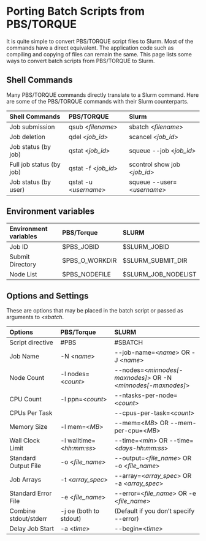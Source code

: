 # Porting Batch Scripts from PBS/TORQUE

It is quite simple to convert PBS/TORQUE script files to Slurm. Most of the commands
have a direct equivalent. The application code such as compiling and copying of files
can remain the same.
This page lists some ways to convert batch scripts from PBS/TORQUE to Slurm.

## Shell Commands

Many PBS/TORQUE commands directly translate to a Slurm command. Here are some
of the PBS/TORQUE commands with their Slurm counterparts.

| Shell Commands     | PBS/TORQUE     | Slurm     |
| :------------- | :------------- | :------------- |
| Job submission |  	qsub <*filename*> |  	sbatch <*filename*> |
| Job deletion |  	qdel <*job_id*> |  	scancel <*job_id*> |
| Job status (by job) |  	qstat <*job_id*> |  	squeue --job <*job_id*> |
| Full job status (by job) |  	qstat -f <*job_id*> | scontrol show job <*job_id*> |
| Job status (by user) |  	qstat -u <*username*> |  	squeue --user=<*username*> |

## Environment variables

| Environment variables |  	PBS/Torque |	SLURM |
| :------------- | :------------- | :------------- |
| Job ID  | $PBS_JOBID  | $SLURM_JOBID |
| Submit Directory | $PBS_O_WORKDIR | $SLURM_SUBMIT_DIR |
| Node List | 	$PBS_NODEFILE | $SLURM_JOB_NODELIST |

## Options and Settings

These are options that may be placed in the batch script or passed as arguments
to <*sbatch*.

| Options | PBS/Torque | SLURM |
| :------------- | :------------- | :------------- |
| Script directive | #PBS | #SBATCH |
| Job Name |  	-N <*name*>  | 	--job-name=<*name*> OR -J <*name*> |
| Node Count |  	-l nodes=<*count*> |  	--nodes=<*minnodes[-maxnodes]*> OR -N <*minnodes[-maxnodes]*> |
| CPU Count |  	-l ppn=<*count*> |  	--ntasks-per-node=<*count*> |
| CPUs Per Task |  	  	 | --cpus-per-task=<*count*> |
| Memory Size |  	-l mem=<*MB*> 	 | --mem=<*MB*> OR --mem-per-cpu=<*MB*> |
| Wall Clock Limit |  	-l walltime=<*hh:mm:ss*> | 	--time=<*min*> OR --time=<*days-hh:mm:ss*> |
| Standard Output File |  	-o <*file_name*> |  	--output=<*file_name*> OR -o <*file_name*> |
| Job Arrays |  	-t <*array_spec*> |  	--array=<*array_spec*> OR -a <*array_spec*> |
| Standard Error File |  	-e <*file_name*> |  	--error=<*file_name*> OR -e <*file_name*> |
| Combine stdout/stderr |  	-j oe (both to stdout) |  	(Default if you don’t specify --error) |
| Delay Job Start |  	-a <*time*> |  	--begin=<*time*> |
